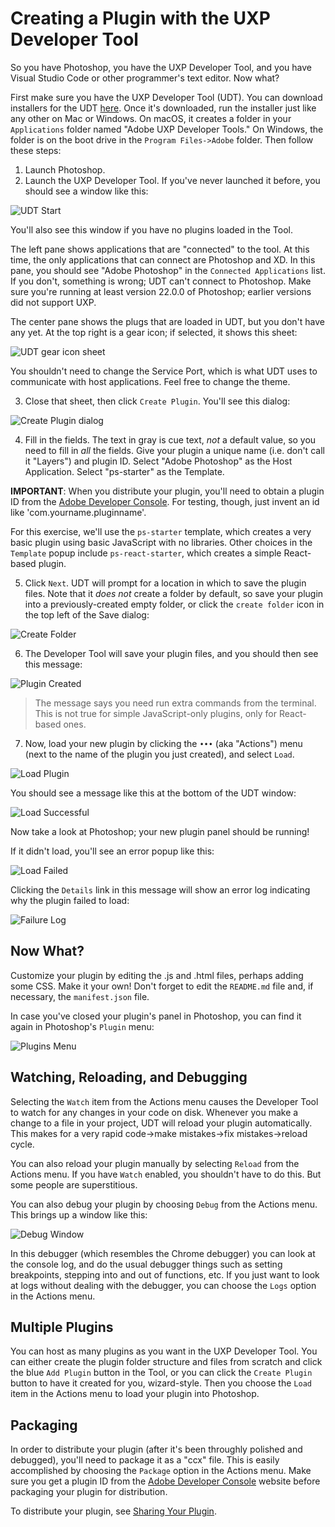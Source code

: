 # Creating a Plugin with the UXP Developer Tool

So you have Photoshop, you have the UXP Developer Tool, and you have Visual Studio Code or other programmer's text editor. Now what?

First make sure you have the UXP Developer Tool (UDT). You can download installers for the UDT [here](/devtool/). Once it's downloaded, run the installer just like any other on Mac or Windows. On macOS, it creates a folder in your `Applications` folder named "Adobe UXP Developer Tools." On Windows, the folder is on the boot drive in the `Program Files->Adobe` folder. Then follow these steps:


1. Launch Photoshop.
2. Launch the UXP Developer Tool. If you've never launched it before, you should see a window like this:

![UDT Start](images/udt-start.png)

You'll also see this window if you have no plugins loaded in the Tool.

The left pane shows applications that are "connected" to the tool. At this time, the only applications that can connect are Photoshop and XD. In this pane, you should see "Adobe Photoshop" in the `Connected Applications` list. If you don't, something is wrong; UDT can't connect to Photoshop. Make sure you're running at least version 22.0.0 of Photoshop; earlier versions did not support UXP.

The center pane shows the plugs that are loaded in UDT, but you don't have any yet. At the top right is a gear icon; if selected, it shows this sheet:

![UDT gear icon sheet](images/udt-gear-icon.png)

You shouldn't need to change the Service Port, which is what UDT uses to communicate with host applications. Feel free to change the theme.

3. Close that sheet, then click `Create Plugin`. You'll see this dialog:

![Create Plugin dialog](images/create-plugin.png)

4. Fill in the fields. The text in gray is cue text, _not_ a default value, so you need to fill in _all_ the fields. Give your plugin a unique name (i.e. don't call it "Layers") and plugin ID. Select "Adobe Photoshop" as the Host Application. Select "ps-starter" as the Template.

<InlineAlert variant="info" slots="text"/>

**IMPORTANT**:
When you distribute your plugin, you'll need to obtain a plugin ID from the [Adobe Developer Console](https://console.adobe.io/home). For testing, though, just invent an id like 'com.yourname.pluginname'.

For this exercise, we'll use the `ps-starter` template, which creates a very basic plugin using basic JavaScript with no libraries. Other choices in the `Template` popup include `ps-react-starter`, which creates a simple React-based plugin.

5. Click `Next`. UDT will prompt for a location in which to save the plugin files. Note that it _does not_ create a folder by default, so save your plugin into a previously-created empty folder, or click the `create folder` icon in the top left of the Save dialog:

![Create Folder](images/create-folder.png)

6. The Developer Tool will save your plugin files, and you should then see this message:

![Plugin Created](images/success.png)

> The message says you need run extra commands from the terminal. This is not true for simple JavaScript-only plugins, only for React-based ones.

7. Now, load your new plugin by clicking the `•••` (aka "Actions") menu (next to the name of the plugin you just created), and select `Load`.

![Load Plugin](images/load-plugin.png)

 You should see a message like this at the bottom of the UDT window:
 
 ![Load Successful](images/udt-load-successful.png)

 Now take a look at Photoshop; your new plugin panel should be running!

 If it didn't load, you'll see an error popup like this:

![Load Failed](images/udt-load-failed.png)

 Clicking the `Details` link in this message will show an error log indicating why the plugin failed to load:

 ![Failure Log](images/udt-failure-log.png)

 ## Now What?

 Customize your plugin by editing the .js and .html files, perhaps adding some CSS. Make it your own! Don't forget to edit the `README.md` file and, if necessary, the `manifest.json` file.

In case you've closed your plugin's panel in Photoshop, you can find it again in Photoshop's `Plugin` menu:

 ![Plugins Menu](images/udt-ps-plugins-menu.png)

 ## Watching, Reloading, and Debugging

 Selecting the `Watch` item from the Actions menu causes the Developer Tool to watch for any changes in your code on disk. 
 Whenever you make a change to a file in your project, UDT will reload your plugin automatically. This makes for a very rapid code->make mistakes->fix mistakes->reload cycle.

 You can also reload your plugin manually by selecting `Reload` from the Actions menu. If you have `Watch` enabled, you shouldn't have to do this. But some people are superstitious.

 You can also debug your plugin by choosing `Debug` from the Actions menu. This brings up a window like this:

 ![Debug Window](images/udt-debugger.png)

 In this debugger (which resembles the Chrome debugger) you can look at the console log, and do the usual debugger things such as setting breakpoints, stepping into and out of functions, etc. If you just want to look at logs without dealing with the debugger, you can choose the `Logs` option in the Actions menu.

 ## Multiple Plugins

 You can host as many plugins as you want in the UXP Developer Tool. You can either create the plugin folder structure and files from scratch and click the blue `Add Plugin` button in the Tool, or you can click the `Create Plugin` button to have it created for you, wizard-style. Then you choose the `Load` item in the Actions menu to load your plugin into Photoshop.

 ## Packaging
 In order to distribute your plugin (after it's been throughly polished and debugged), you'll need to package it as a "ccx" file. This is easily accomplished by choosing the `Package` option in the Actions menu. Make sure you get a plugin ID from the [Adobe Developer Console](https://console.adobe.io/home) website before packaging your plugin for distribution.

 To distribute your plugin, see [Sharing Your Plugin](/distribution/).